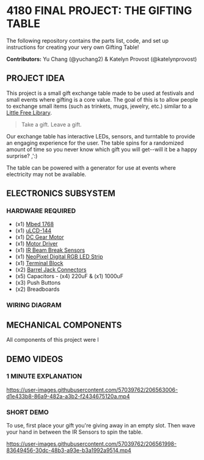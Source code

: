 # 4180 FINAL PROJECT: THE GIFTING TABLE
The following repository contains the parts list, code, and set up instructions for creating your very own Gifting Table!

**Contributors:** Yu Chang (@yuchang2) & Katelyn Provost (@katelynprovost)

## PROJECT IDEA
This project is a small gift exchange table made to be used at festivals and small events where gifting is a core value. The goal of this is to allow people to exchange small items (such as trinkets, mugs, jewelry, etc.) similar to a [Little Free Library](https://littlefreelibrary.org/). 

> Take a gift. Leave a gift. 

Our exchange table has interactive LEDs, sensors, and turntable to provide an engaging experience for the user. The table spins for a randomized amount of time so you never know which gift you will get--will it be a happy surprise? ,':) 

The table can be powered with a generator for use at events where electricity may not be available. 

## ELECTRONICS SUBSYSTEM
### HARDWARE REQUIRED
- (x1) [Mbed 1768](https://os.mbed.com/platforms/mbed-LPC1768/)
- (x1) [uLCD-144](https://os.mbed.com/users/4180_1/notebook/ulcd-144-g2-128-by-128-color-lcd/)
- (x1) [DC Gear Motor](https://www.phidgets.com/?tier=3&catid=19&pcid=16&prodid=279)
- (x1) [Motor Driver](https://www.sparkfun.com/products/14451)
- (x1) [IR Beam Break Sensors](https://www.adafruit.com/product/2167)
- (x1) [NeoPixel Digital RGB LED Strip](https://www.adafruit.com/product/1376?length=1)
- (x1) [Terminal Block](https://www.pololu.com/product/2440)
- (x2) [Barrel Jack Connectors](https://www.mouser.com/ProductDetail/OSEPP-Electronics/LS-00015?qs=wNBL%252BABd93NMhbCmcntoKg%3D%3D&mgh=1)
- (x5) Capacitors - (x4) 220uF & (x1) 1000uF
- (x3) Push Buttons
- (x2) Breadboards 

### WIRING DIAGRAM


## MECHANICAL COMPONENTS
All components of this project were l



## DEMO VIDEOS
### 1 MINUTE EXPLANATION

https://user-images.githubusercontent.com/57039762/206563006-d1e433b8-86a9-482a-a3b2-f2434675120a.mp4

### SHORT DEMO 
To use, first place your gift you're giving away in an empty slot. Then wave your hand in between the IR Sensors to spin the table.

https://user-images.githubusercontent.com/57039762/206561998-83649456-30dc-48b3-a93e-b3a1992a9514.mp4

